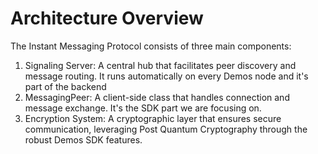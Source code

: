 # Architecture Overview

The Instant Messaging Protocol consists of three main components:

1. Signaling Server: A central hub that facilitates peer discovery and message routing. It runs automatically on every Demos node and it's part of the backend
2. MessagingPeer: A client-side class that handles connection and message exchange. It's the SDK part we are focusing on.
3. Encryption System: A cryptographic layer that ensures secure communication, leveraging Post Quantum Cryptography through the robust Demos SDK features.
